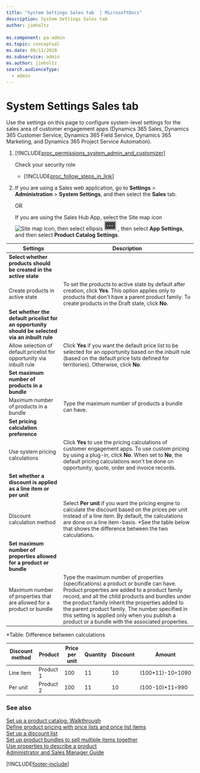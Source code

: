 ```yaml
---
title: "System Settings Sales tab  | MicrosoftDocs"
description: System Settings Sales tab 
author: jimholtz

ms.component: pa-admin
ms.topic: conceptual
ms.date: 09/11/2020
ms.subservice: admin
ms.author: jimholtz
search.audienceType: 
  - admin
---
```

# System Settings Sales tab

Use the settings on this page to configure system-level settings for the sales area of customer engagement apps (Dynamics 365 Sales, Dynamics 365 Customer Service, Dynamics 365 Field Service, Dynamics 365 Marketing, and Dynamics 365 Project Service Automation).  

<!-- legacy procedure -->
 
1. [!INCLUDE[proc_permissions_system_admin_and_customizer](../includes/proc-permissions-system-admin-and-customizer.md)]  
  
    Check your security role  
  
   - [!INCLUDE[proc_follow_steps_in_link](../includes/proc-follow-steps-in-link.md)]  
  
2. If you are using a Sales web application, go to **Settings** > **Administration** > **System Settings**, and then select the **Sales** tab.

   OR

   If you are using the Sales Hub App, select the Site map icon ![Site map icon](media/site-map-icon.png "Site map icon"), then select ellipsis ![Ellipsis to open more options](media/ellipsis-more-options.png "Ellipsis to open more options") , then select **App Settings**, and then select **Product Catalog Settings**.

  
  |                                            Settings                                             |                                                                                                                                                                                             Description                                                                                                                                                                                              |
|-------------------------------------------------------------------------------------------------|------------------------------------------------------------------------------------------------------------------------------------------------------------------------------------------------------------------------------------------------------------------------------------------------------------------------------------------------------------------------------------------------------|
|                **Select whether products should be created in the active state**                |                                                                                                                                                                                                                                                                                                                                                                                                      |
|                                 Create products in active state                                 |                                                                                           To set the products to active state by default after creation, click **Yes**. This option applies only to products that don't have a parent product family. To create products in the Draft state, click **No**.                                                                                           |
| **Set whether the default pricelist for an opportunity should be selected via an inbuilt rule** |                                                                                                                                                                                                                                                                                                                                                                                                      |
|              Allow selection of default pricelist for opportunity via inbuilt rule              |                                                                                                  Click **Yes** if you want the default price list to be selected for an opportunity based on the inbuilt rule (based on the default price lists defined for territories). Otherwise, click **No**.                                                                                                   |
|                         **Set maximum number of products in a bundle**                          |                                                                                                                                                                                                                                                                                                                                                                                                      |
|                             Maximum number of products in a bundle                              |                                                                                                                                                                        Type the maximum number of products a bundle can have.                                                                                                                                                                        |
|                             **Set pricing calculation preference**                              |                                                                                                                                                                                                                                                                                                                                                                                                      |
|                                 Use system pricing calculations                                 |                                                      Click **Yes** to use the pricing calculations of customer engagement apps. To use custom pricing by using a plug-in, click **No**. When set to **No**, the default pricing calculations won't be done on opportunity, quote, order and invoice records.                                                      |
|                **Set whether a discount is applied as a line item or per unit**                 |                                                                                                                                                                                                                                                                                                                                                                                                      |
|                                   Discount calculation method                                   |                                                             Select **Per unit** if you want the pricing engine to calculate the discount based on the prices per unit instead of a line item. By default, the calculations are done on a line item-basis. \*See the table below that shows the difference between the two calculations.                                                              |
|              **Set maximum number of properties allowed for a product or bundle**               |                                                                                                                                                                                                                                                                                                                                                                                                      |
|              Maximum number of properties that are allowed for a product or bundle              | Type the maximum number of properties (specifications) a product or bundle can have. Product properties are added to a product family record, and all the child products and bundles under the product family inherit the properties added to the parent product family. The number specified in this setting is applied only when you publish a product or a bundle with the associated properties. |

*Table: Difference between calculations

|Discount method|Product|Price per unit|Quantity|Discount|Amount|  
|---------------------|-------------|--------------------|--------------|--------------|------------|  
|Line item|Product 1|100|11|10|(100*11)-10=1090|  
|Per unit|Product 2|100|11|10|(100-10)*11=990|  
  
  
          


  
### See also  
 [Set up a product catalog: Walkthrough](/dynamics365/sales-enterprise/set-up-product-catalog-walkthrough)   
 [Define product pricing with price lists and price list items](/dynamics365/sales-enterprise/create-price-lists-price-list-items-define-pricing-products)   
 [Set up a discount list](/dynamics365/sales-enterprise/set-up-discount-list)   
 [Set up product bundles to sell multiple items together](/dynamics365/sales-enterprise/create-product-bundles-sell-multiple-items-together)   
 [Use properties to describe a product](/dynamics365/sales-enterprise/use-properties-describe-product)  
 [Administrator and Sales Manager Guide](/dynamics365/sales-enterprise/admin-guide)  


[!INCLUDE[footer-include](../includes/footer-banner.md)]
